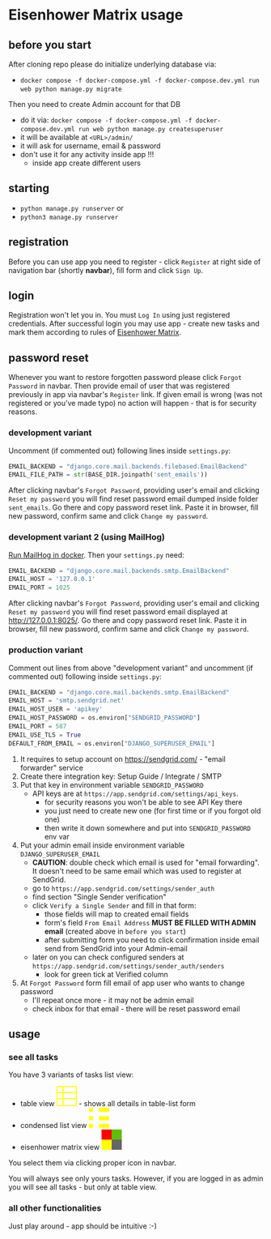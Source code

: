 # Eisenhower Matrix usage

## before you start
After cloning repo please do initialize underlying database via:
* `docker compose -f docker-compose.yml -f docker-compose.dev.yml run web python manage.py migrate`

Then you need to create Admin account for that DB
* do it via: `docker compose -f docker-compose.yml -f docker-compose.dev.yml run web python manage.py createsuperuser`
* it will be available at `<URL>/admin/`
* it will ask for username, email & password
* don't use it for any activity inside app !!!
   * inside app create different users

## starting
* `python manage.py runserver` or
* `python3 manage.py runserver`

## registration
Before you can use app you need to register - click `Register` at right side of navigation bar (shortly **navbar**),
fill form and click `Sign Up`.

## login
Registration won't let you in. You must `Log In` using just registered credentials.
After successful login you may use app - create new tasks and mark them
according to rules of [Eisenhower Matrix](https://www.eisenhower.me/eisenhower-matrix/).

## password reset
Whenever you want to restore forgotten password please click `Forgot Password` in navbar.
Then provide email of user that was registered previously in app via navbar's `Register` link.
If given email is wrong (was not registered or you've made typo) no action will happen - that is
for security reasons.

### development variant
Uncomment (if commented out) following lines inside `settings.py`:
```python
EMAIL_BACKEND = "django.core.mail.backends.filebased.EmailBackend"
EMAIL_FILE_PATH = str(BASE_DIR.joinpath('sent_emails'))
```
After clicking navbar's `Forgot Password`, providing user's email and clicking `Reset my password` you will find
reset password email dumped inside folder `sent_emails`.
Go there and copy password reset link. Paste it in browser, fill new password, confirm same
and click `Change my password`.

### development variant 2 (using MailHog)
[Run MailHog in docker](devenv.md#mailhog).
Then your `settings.py` need:
```python
EMAIL_BACKEND = "django.core.mail.backends.smtp.EmailBackend"
EMAIL_HOST = '127.0.0.1'
EMAIL_PORT = 1025
```
After clicking navbar's `Forgot Password`, providing user's email and clicking `Reset my password` you will find
reset password email displayed at http://127.0.0.1:8025/.
Go there and copy password reset link. Paste it in browser, fill new password, confirm same
and click `Change my password`.

### production variant
Comment out lines from above "development variant" and uncomment (if commented out) following inside `settings.py`:
```python
EMAIL_BACKEND = "django.core.mail.backends.smtp.EmailBackend"
EMAIL_HOST = 'smtp.sendgrid.net'
EMAIL_HOST_USER = 'apikey'
EMAIL_HOST_PASSWORD = os.environ["SENDGRID_PASSWORD"]
EMAIL_PORT = 587
EMAIL_USE_TLS = True
DEFAULT_FROM_EMAIL = os.environ["DJANGO_SUPERUSER_EMAIL"]
```
1. It requires to setup account on https://sendgrid.com/ - "email forwarder" service
2. Create there integration key: Setup Guide / Integrate / SMTP
3. Put that key in environment variable `SENDGRID_PASSWORD`
   * API keys are at `https://app.sendgrid.com/settings/api_keys`.
      * for security reasons you won't be able to see API Key there
      * you just need to create new one (for first time or if you forgot old one)
      * then write it down somewhere and put into `SENDGRID_PASSWORD` env var
4. Put your admin email inside environment variable `DJANGO_SUPERUSER_EMAIL`
   * **CAUTION**: double check which email is used for "email forwarding". It doesn't need to be same email which was used to register at SendGrid.
   * go to `https://app.sendgrid.com/settings/sender_auth`
   * find section "Single Sender verification"
   * click `Verify a Single Sender` and fill in that form:
      * those fields will map to created email fields
      * form's field `From Email Address` **MUST BE FILLED WITH ADMIN email** (created above in `before you start`)
      * after submitting form you need to click confirmation inside email send from SendGrid into your Admin-email
   * later on you can check configured senders at `https://app.sendgrid.com/settings/sender_auth/senders`
      * look for green tick at Verified column
6. At `Forgot Password` form fill email of app user who wants to change password
   * I'll repeat once more - it may not be admin email
   * check inbox for that email - there will be reset password email

## usage
### see all tasks
You have 3 variants of tasks list view:
* table view ![tv](django/static/img/table.svg) - shows all details in table-list form
* condensed list view ![tv](django/static/img/list-compact.svg)
* eisenhower matrix view ![tv](django/static/img/eisenhower.svg)

You select them via clicking proper icon in navbar.

You will always see only yours tasks.
However, if you are logged in as admin you will see all tasks - but only at table view.

### all other functionalities
Just play around - app should be intuitive :-)
